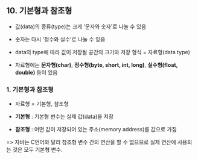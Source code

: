 ## 10. 기본형과 참조형

* 값(data)의 종류(type)는 크게 '문자와 숫자'로 나눌 수 있음

* 숫자는 다시 '정수와 실수'로 나눌 수 있음

* data의 type에 따라 값이 저장될 공간의 크기와 저장 형식 = 자료형(data type)

* 자료형에는 **문자형(char)**, **정수형(byte, short, int, long)**, **실수형(float, double)** 등이 있음

### 1. 기본형과 참조형

* 자료형 = 기본형, 참조형

* **기본형** : 기본형 변수는 실제 값(data)을 저장
* **참조형** : 어떤 값이 저장되어 있는 주소(memory address)를 값으로 가짐

=> 자바는 C언어와 달리 참조형 변수 간의 연산을 할 수 없으므로 실제 연산에 사용되는 것은 모두 기본형 변수.
